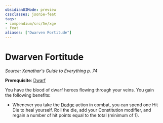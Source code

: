 ```yaml
---
obsidianUIMode: preview
cssclasses: json5e-feat
tags:
- compendium/src/5e/xge
- feat
aliases: ["Dwarven Fortitude"]
---
```

# Dwarven Fortitude
*Source: Xanathar's Guide to Everything p. 74*  

**Prerequisite**: [Dwarf](/compendium/races/dwarf.md)

You have the blood of dwarf heroes flowing through your veins. You gain the following benefits:

- Whenever you take the [Dodge](2.%20GM%20Tools/Misc%20DND%20Handbook/compendium/rules/actions.md#Dodge) action in combat, you can spend one Hit Die to heal yourself. Roll the die, add your Constitution modifier, and regain a number of hit points equal to the total (minimum of 1).